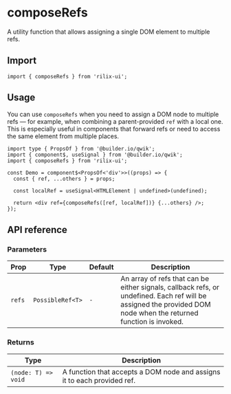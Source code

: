 # composeRefs

A utility function that allows assigning a single DOM element to multiple refs.

## Import

```tsx
import { composeRefs } from 'rilix-ui';
```

## Usage

You can use `composeRefs` when you need to assign a DOM node to multiple refs — for example, when combining a parent-provided `ref` with a local one. This is especially useful in components that forward refs or need to access the same element from multiple places.

```tsx
import type { PropsOf } from '@builder.io/qwik';
import { component$, useSignal } from '@builder.io/qwik';
import { composeRefs } from 'rilix-ui';

const Demo = component$<PropsOf<'div'>>((props) => {
  const { ref, ...others } = props;

  const localRef = useSignal<HTMLElement | undefined>(undefined);

  return <div ref={composeRefs([ref, localRef])} {...others} />;
});
```

## API reference

### Parameters

| Prop   | Type             | Default | Description                                                                                                                                                      |
| ------ | ---------------- | ------- | ---------------------------------------------------------------------------------------------------------------------------------------------------------------- |
| `refs` | `PossibleRef<T>` | `-`     | An array of refs that can be either signals, callback refs, or undefined. Each ref will be assigned the provided DOM node when the returned function is invoked. |

### Returns

| Type                | Description                                                             |
| ------------------- | ----------------------------------------------------------------------- |
| `(node: T) => void` | A function that accepts a DOM node and assigns it to each provided ref. |

